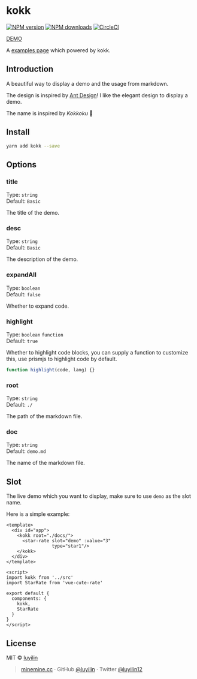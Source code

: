 # kokk 

[![NPM version](https://img.shields.io/npm/v/kokk.svg?style=flat)](https://npmjs.com/package/kokk) [![NPM downloads](https://img.shields.io/npm/dm/kokk.svg?style=flat)](https://npmjs.com/package/kokk) [![CircleCI](https://circleci.com/gh/luyilin/kokk/tree/master.svg?style=shield)](https://circleci.com/gh/luyilin/kokk/tree/master)

[DEMO](https://kokk.netlify.com/example/dist/)

A [examples page](https://vue-cute-rate.netlify.com/example/dist/) which powered by kokk.

## Introduction

A beautiful way to display a demo and the usage from markdown.

The design is inspired by [Ant Design](https://ant.design/)! I like the elegant design to display a demo.

The name is inspired by *Kokkoku* 💃

## Install

```bash
yarn add kokk --save
```

<!-- DEMO -->

## Options

### title

Type: `string`<br>
Default: `Basic`

The title of the demo.

### desc

Type: `string`<br>
Default: `Basic`

The description of the demo.

### expandAll

Type: `boolean`<br>
Default: `false`

Whether to expand code.

### highlight

Type: `boolean` `function`<br>
Default: `true`

Whether to highlight code blocks, you can supply a function to customize this, use prismjs to highlight code by default. 

```js
function highlight(code, lang) {}
```

### root

Type: `string`<br>
Default: `./`

The path of the markdown file.

### doc

Type: `string`<br>
Default: `demo.md`

The name of the markdown file.

## Slot

The live demo which you want to display, make sure to use `demo` as the slot name.

Here is a simple example:

```vue
<template>
  <div id="app">
    <kokk root="./docs/">
      <star-rate slot="demo" :value="3"
                 type="star1"/>
    </kokk>
  </div>
</template>

<script>
import kokk from '../src'
import StarRate from 'vue-cute-rate'

export default {
  components: {
    kokk,
    StarRate
  }
}
</script>
```

## License

MIT &copy; [luyilin](https://github.com/luyilin)

> [minemine.cc](https://minemine.cc) · GitHub [@luyilin](https://github.com/luyilin) · Twitter [@luyilin12](https://twitter.com/luyilin12)
